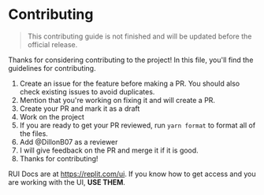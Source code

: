 # Contributing

> This contributing guide is not finished and will be updated before the official release.

Thanks for considering contributing to the project! In this file, you'll find the guidelines for contributing.

1. Create an issue for the feature before making a PR. You should also check existing issues to avoid duplicates.
2. Mention that you're working on fixing it and will create a PR.
3. Create your PR and mark it as a draft
4. Work on the project
5. If you are ready to get your PR reviewed, run `yarn format` to format all of the files.
6. Add @DillonB07 as a reviewer
7. I will give feedback on the PR and merge it if it is good.
8. Thanks for contributing!

RUI Docs are at https://replit.com/ui. If you know how to get access and you are working with the UI, **USE THEM**.
